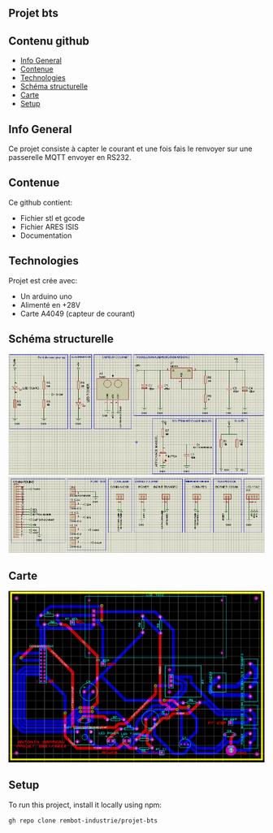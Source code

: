 ## Projet bts
## Contenu github
* [Info General](#Info-General)
* [Contenue](#Contenue)
* [Technologies](#technologies)
* [Schéma structurelle](#Schéma-structurelle)
* [Carte](#Carte)
* [Setup](#setup)

## Info General
Ce projet consiste à capter le courant et une fois fais le renvoyer sur une passerelle MQTT envoyer en RS232.

## Contenue
Ce github contient:
* Fichier stl et gcode
* Fichier ARES ISIS
* Documentation
	
## Technologies
Projet est crée avec:
* Un arduino uno
* Alimenté en +28V
* Carte A4049 (capteur de courant)

## Schéma structurelle

![schema1](./DOC/schema/Schema-structurelle/schema1.jpg)
![schema2](./DOC/schema/Schema-structurelle/schema2.jpg)

## Carte

![ares](./DOC/schema/carte-final/ares.PNG)
	
## Setup
To run this project, install it locally using npm:

```
gh repo clone rembot-industrie/projet-bts
```
